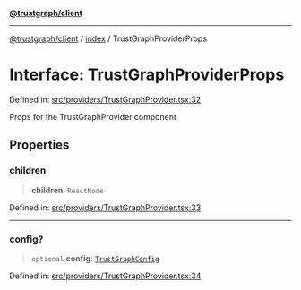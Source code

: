 [**@trustgraph/client**](../../README.md)

***

[@trustgraph/client](../../README.md) / [index](../README.md) / TrustGraphProviderProps

# Interface: TrustGraphProviderProps

Defined in: [src/providers/TrustGraphProvider.tsx:32](https://github.com/trustgraph-ai/trustgraph-ts-client/blob/dd779923b4eaffccd17ba61aaee70d2766e28e49/src/providers/TrustGraphProvider.tsx#L32)

Props for the TrustGraphProvider component

## Properties

### children

> **children**: `ReactNode`

Defined in: [src/providers/TrustGraphProvider.tsx:33](https://github.com/trustgraph-ai/trustgraph-ts-client/blob/dd779923b4eaffccd17ba61aaee70d2766e28e49/src/providers/TrustGraphProvider.tsx#L33)

***

### config?

> `optional` **config**: [`TrustGraphConfig`](TrustGraphConfig.md)

Defined in: [src/providers/TrustGraphProvider.tsx:34](https://github.com/trustgraph-ai/trustgraph-ts-client/blob/dd779923b4eaffccd17ba61aaee70d2766e28e49/src/providers/TrustGraphProvider.tsx#L34)
